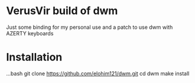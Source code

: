 # VerusVir build of dwm
Just some binding for my personal use and a patch to use dwm with AZERTY keyboards

# Installation 
...bash
git clone https://github.com/elohim121/dwm.git
cd dwm
make install

